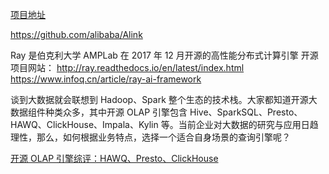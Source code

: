 [项目地址](https://github.com/youngzil/quickstart-data)


https://github.com/alibaba/Alink


Ray 是伯克利大学 AMPLab 在 2017 年 12 月开源的高性能分布式计算引擎
开源项目网站： http://ray.readthedocs.io/en/latest/index.html
https://www.infoq.cn/article/ray-ai-framework




谈到大数据就会联想到 Hadoop、Spark 整个生态的技术栈。大家都知道开源大数据组件种类众多，其中开源 OLAP 引擎包含 Hive、SparkSQL、Presto、HAWQ、ClickHouse、Impala、Kylin 等。当前企业对大数据的研究与应用日趋理性，那么，如何根据业务特点，选择一个适合自身场景的查询引擎呢？

[开源 OLAP 引擎综评：HAWQ、Presto、ClickHouse](https://www.infoq.cn/article/n1kuvwtyyidhvflepxeu)






